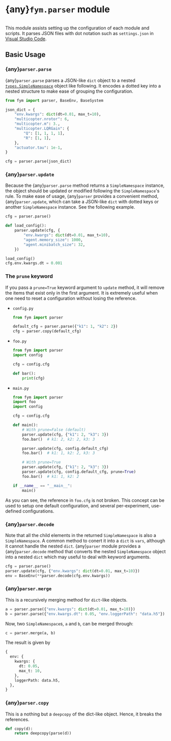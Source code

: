 # {any}`fym.parser` module

```{currentmodule} fym
```

This module assists setting up the configuration of each module and scripts. It
parses JSON files with dot notation such as `settings.json` in [Visual Studio
Code](https://code.visualstudio.com).

## Basic Usage

### {any}`parser.parse`

{any}`parser.parse` parses a JSON-like `dict` object to a nested
[`types.SimpleNamespace`](https://docs.python.org/3/library/types.html#types.SimpleNamespace)
object like following. It encodes a dotted key into a nested structure to make
ease of grouping the configuration.

```python
from fym import parser, BaseEnv, BaseSystem

json_dict = {
    "env.kwargs": dict(dt=0.01, max_t=10),
    "multicopter.nrotor": 6,
    "multicopter.m": 3.,
    "multicopter.LQRGain": {
        "Q": [1, 1, 1, 1],
        "R": [1, 1],
    },
    "actuator.tau": 1e-1,
}

cfg = parser.parse(json_dict)
```

### {any}`parser.update`

Because the {any}`parser.parse` method returns a `SimpleNamespace` instance,
the object should be updated or modified following the `SimpleNamespace`'s
rule. To make ease of usage, {any}`parser` provides a convenient method,
{any}`parser.update`, which can take a JSON-like `dict` with dotted keys or
another `SimpleNamespace` instance. See the following example.

```python
cfg = parser.parse()

def load_config():
    parser.update(cfg, {
        "env.kwargs": dict(dt=0.01, max_t=10),
        "agent.memory_size": 1000,
        "agent.minibatch_size": 32,
    })

load_config()
cfg.env.kwargs.dt = 0.001
```

### The `prune` keyword

If you pass a `prune=True` keyword argument to `update` method, it will remove
the items that exist only in the first argument. It is extremely useful when
one need to reset a configuration without losing the reference.

- `config.py`

    ```python
    from fym import parser

    default_cfg = parser.parse({"k1": 1, "k2": 2})
    cfg = parser.copy(default_cfg)
    ```

- `foo.py`

    ```python
    from fym import parser
    import config

    cfg = config.cfg

    def bar():
        print(cfg)
    ```

- `main.py`

    ```python
    from fym import parser
    import foo
    import config

    cfg = config.cfg

    def main():
        # With prune=False (default)
        parser.update(cfg, {"k1": 2, "k3": 3})
        foo.bar()  # k1: 2, k2: 2, k3: 3

        parser.update(cfg, config.default_cfg)
        foo.bar()  # k1: 1, k2: 2, k3: 3

        # With prune=True
        parser.update(cfg, {"k1": 2, "k3": 3})
        parser.update(cfg, config.default_cfg, prune=True)
        foo.bar()  # k1: 1, k2: 2

    if __name__ == "__main__":
        main()
    ```

As you can see, the reference in `foo.cfg` is not broken. This concept can be
used to setup one default configuration, and several per-experiment,
use-defined configurations.

### {any}`parser.decode`

Note that all the child elements in the returned `SimpleNamespace` is also a
`SimpleNamespace`. A common method to conert it into a `dict` is `vars`,
although it cannot handle the nested `dict`. {any}`parser` module provides a
{any}`parser.decode` method that converts the nested `SimpleNamespace` object
into a nested `dict` which may useful to deal with keyword arguments.

```python
cfg = parser.parse()
parser.update(cfg, {"env.kwargs": dict(dt=0.01, max_t=10)})
env = BaseEnv(**parser.decode(cfg.env.kwargs))
```

### {any}`parser.merge`

This is a recursively merging method for `dict`-like objects.

```python
a = parser.parse({"env.kwargs": dict(dt=0.01, max_t=10)})
b = parser.parse({"env.kwargs.dt": 0.05, "env.loggerPath": "data.h5"})
```

Now, two `SimpleNamespace`s, `a` and `b`, can be merged through:

```python
c = parser.merge(a, b)
```

The result is given by

```python
{
  env: {
    kwargs: {
      dt: 0.05,
      max_t: 10,
    },
    loggerPath: data.h5,
  },
}
```

### {any}`parser.copy`

This is a nothing but a `deepcopy` of the dict-like object. Hence, it breaks
the references.

```python
def copy(d):
    return deepcopy(parse(d))
```
